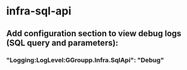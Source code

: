 # infra-sql-api

## Add configuration section to view debug logs (SQL query and parameters):
### "Logging:LogLevel:GGroupp.Infra.SqlApi": "Debug"